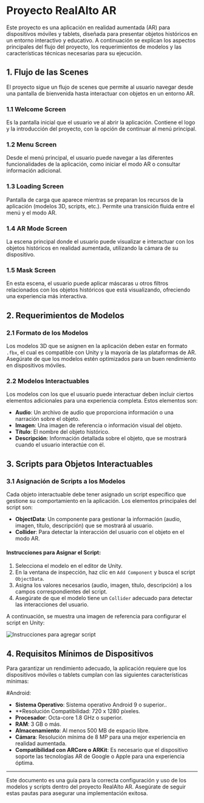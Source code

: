 # Proyecto RealAlto AR

Este proyecto es una aplicación en realidad aumentada (AR) para dispositivos móviles y tablets, diseñada para presentar objetos históricos en un entorno interactivo y educativo. A continuación se explican los aspectos principales del flujo del proyecto, los requerimientos de modelos y las características técnicas necesarias para su ejecución.

## 1. Flujo de las Scenes

El proyecto sigue un flujo de scenes que permite al usuario navegar desde una pantalla de bienvenida hasta interactuar con objetos en un entorno AR.

### 1.1 Welcome Screen
Es la pantalla inicial que el usuario ve al abrir la aplicación. Contiene el logo y la introducción del proyecto, con la opción de continuar al menú principal.

### 1.2 Menu Screen
Desde el menú principal, el usuario puede navegar a las diferentes funcionalidades de la aplicación, como iniciar el modo AR o consultar información adicional.

### 1.3 Loading Screen
Pantalla de carga que aparece mientras se preparan los recursos de la aplicación (modelos 3D, scripts, etc.). Permite una transición fluida entre el menú y el modo AR.

### 1.4 AR Mode Screen
La escena principal donde el usuario puede visualizar e interactuar con los objetos históricos en realidad aumentada, utilizando la cámara de su dispositivo.

### 1.5 Mask Screen
En esta escena, el usuario puede aplicar máscaras u otros filtros relacionados con los objetos históricos que está visualizando, ofreciendo una experiencia más interactiva.

## 2. Requerimientos de Modelos

### 2.1 Formato de los Modelos
Los modelos 3D que se asignen en la aplicación deben estar en formato `.fbx`, el cual es compatible con Unity y la mayoría de las plataformas de AR. Asegúrate de que los modelos estén optimizados para un buen rendimiento en dispositivos móviles.

### 2.2 Modelos Interactuables
Los modelos con los que el usuario puede interactuar deben incluir ciertos elementos adicionales para una experiencia completa. Estos elementos son:
- **Audio**: Un archivo de audio que proporciona información o una narración sobre el objeto.
- **Imagen**: Una imagen de referencia o información visual del objeto.
- **Título**: El nombre del objeto histórico.
- **Descripción**: Información detallada sobre el objeto, que se mostrará cuando el usuario interactúe con él.

## 3. Scripts para Objetos Interactuables

### 3.1 Asignación de Scripts a los Modelos

Cada objeto interactuable debe tener asignado un script específico que gestione su comportamiento en la aplicación. Los elementos principales del script son:

- **ObjectData**: Un componente para gestionar la información (audio, imagen, título, descripción) que se mostrará al usuario.
- **Collider**: Para detectar la interacción del usuario con el objeto en el modo AR.

#### Instrucciones para Asignar el Script:
1. Selecciona el modelo en el editor de Unity.
2. En la ventana de inspección, haz clic en `Add Component` y busca el script `ObjectData`.
3. Asigna los valores necesarios (audio, imagen, título, descripción) a los campos correspondientes del script.
4. Asegúrate de que el modelo tiene un `Collider` adecuado para detectar las interacciones del usuario.

A continuación, se muestra una imagen de referencia para configurar el script en Unity:

![Instrucciones para agregar script](ruta-de-la-imagen)

## 4. Requisitos Mínimos de Dispositivos

Para garantizar un rendimiento adecuado, la aplicación requiere que los dispositivos móviles o tablets cumplan con las siguientes características mínimas:

#Android:
- **Sistema Operativo**: Sistema operativo Android 9 o superior..
- **Resolución Compatibilidad: 720 x 1280 píxeles.
- **Procesador**: Octa-core 1.8 GHz o superior.
- **RAM**: 3 GB o más.
- **Almacenamiento**: Al menos 500 MB de espacio libre.
- **Cámara**: Resolución mínima de 8 MP para una mejor experiencia en realidad aumentada.
- **Compatibilidad con ARCore o ARKit**: Es necesario que el dispositivo soporte las tecnologías AR de Google o Apple para una experiencia óptima.


---

Este documento es una guía para la correcta configuración y uso de los modelos y scripts dentro del proyecto RealAlto AR. Asegúrate de seguir estas pautas para asegurar una implementación exitosa.
